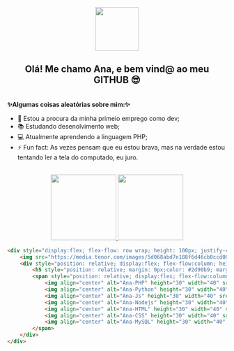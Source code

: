 <div align="center"><img align="center" src="https://pa1.narvii.com/6217/3382e79d8e82e924032811483279e822d50c619d_hq.gif" height="100" margin="0"/>
<h2>Olá! Me chamo Ana, e bem vind@ ao meu GITHUB 😎</h2></div>

</br>**✨Algumas coisas aleatórias sobre mim:✨**
- 🔭 Estou a procura da minha primeio emprego como dev;
- 📚 Estudando desenolvimento web;
- 💻 Atualmente aprendendo a linguagem PHP;
- ⚡ Fun fact: As vezes pensam que eu estou brava, mas na verdade estou tentando ler a tela do computado, eu juro.

<br>
<div align="center">
  <a href="https://github.com/kanashi00">
  <img height="150em" src="https://github-readme-stats.vercel.app/api?username=kanashi00&show_icons=true&theme=dracula&hide=prs,contribs&count_private=true"/>
  <img height="150em" src="https://github-readme-stats.vercel.app/api/top-langs/?username=kanashi00&layout=compact&langs_count=7&theme=dracula"/></a>
</div>

~~~html
<div style="display:flex; flex-flow: row wrap; height: 100px; justify-content: left; align-items: flex-start;">
    <img src="https://media.tenor.com/images/5d068abd7e188f6d46cb0ccd003d27da/tenor.gif" width="150">
    <div style="position: relative; display:flex; flex-flow:column; height:60px; justify-content: left;margin: 0px; margin-left: 10px;">
        <h5 style="position: relative; margin: 0px;color: #2d90b9; margin-bottom: 5px; font-family: 'Gill Sans', 'Gill Sans MT', Calibri, 'Trebuchet MS', sans-serif;"><strong>Minhas Linguagens:</strong></h5>
        <span style="position: relative; display:flex; flex-flow:column wrap; height:60px; justify-content: left;margin: 0px;">
            <img align="center" alt="Ana-PHP" height="30" width="40" src="https://cdn.jsdelivr.net/gh/devicons/devicon/icons/php/php-plain.svg">
            <img align="center" alt="Ana-Python" height="30" width="40" src="https://cdn.jsdelivr.net/gh/devicons/devicon/icons/python/python-original.svg">
            <img align="center" alt="Ana-Js" height="30" width="40" src="https://cdn.jsdelivr.net/gh/devicons/devicon/icons/javascript/javascript-plain.svg">
            <img align="center" alt="Ana-Nodejs" height="30" width="40" src="https://cdn.jsdelivr.net/gh/devicons/devicon/icons/nodejs/nodejs-original.svg">
            <img align="center" alt="Ana-HTML" height="30" width="40" src="https://raw.githubusercontent.com/devicons/devicon/master/icons/html5/html5-original.svg">
            <img align="center" alt="Ana-CSS" height="30" width="40" src="https://raw.githubusercontent.com/devicons/devicon/master/icons/css3/css3-original.svg">
            <img align="center" alt="Ana-MySQL" height="30" width="40" src="https://cdn.jsdelivr.net/gh/devicons/devicon/icons/mysql/mysql-original.svg">
        </span>
    </div> 
</div>
~~~
